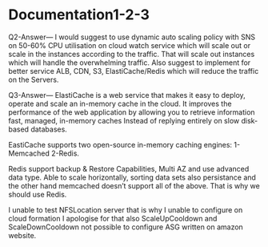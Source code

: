 # Documentation1-2-3
Q2-Answer—
I would suggest to use dynamic auto scaling policy with SNS on 50-60% CPU utilisation on cloud watch service which will  scale out or scale in the instances
according to the traffic. That will scale out instances which will handle the overwhelming traffic. Also suggest to implement for better service  ALB, CDN, S3, 
ElastiCache/Redis which will reduce the traffic on the Servers.
  
Q3-Answer—
ElastiCache is a web service that makes it easy to deploy, operate and scale an in-memory cache in the cloud. It improves the performance of the web application
by allowing you to retrieve information fast, managed, in-memory caches Instead of replying entirely on slow disk-based  databases. 
       
EastiCache supports two open-source in-memory caching engines:
	1-Memcached
	2-Redis.
	
Redis support backup & Restore Capabilities, Multi AZ and use advanced data type. Able to	scale horizontally, sorting data sets also persistance
and the other hand memcached 		doesn’t support all of the above. That is why we should use Redis.  

	
I unable to test NFSLocation server that is why I unable to configure on cloud formation I apologise for that also ScaleUpCooldown and ScaleDownCooldown
not possible to configure ASG written on amazon website. 
